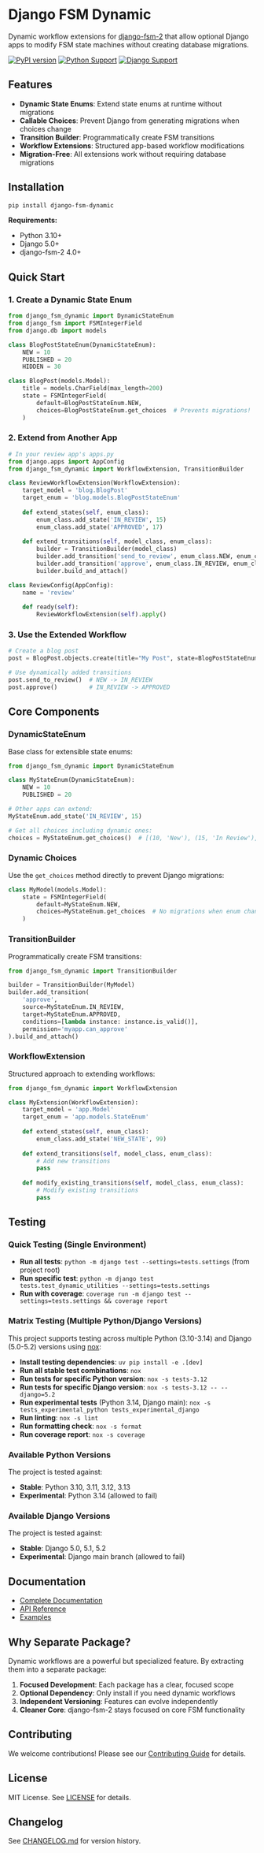 # Django FSM Dynamic

Dynamic workflow extensions for [django-fsm-2](https://github.com/django-commons/django-fsm-2) that allow optional Django apps to modify FSM state machines without creating database migrations.

[![PyPI version](https://badge.fury.io/py/django-fsm-dynamic.svg)](https://badge.fury.io/py/django-fsm-dynamic)
[![Python Support](https://img.shields.io/pypi/pyversions/django-fsm-dynamic.svg)](https://pypi.org/project/django-fsm-dynamic/)
[![Django Support](https://img.shields.io/badge/django-5.0%2B-blue)](https://docs.djangoproject.com/en/stable/releases/)

## Features

- **Dynamic State Enums**: Extend state enums at runtime without migrations
- **Callable Choices**: Prevent Django from generating migrations when choices change
- **Transition Builder**: Programmatically create FSM transitions
- **Workflow Extensions**: Structured app-based workflow modifications
- **Migration-Free**: All extensions work without requiring database migrations

## Installation

```bash
pip install django-fsm-dynamic
```

**Requirements:**
- Python 3.10+
- Django 5.0+
- django-fsm-2 4.0+

## Quick Start

### 1. Create a Dynamic State Enum

```python
from django_fsm_dynamic import DynamicStateEnum
from django_fsm import FSMIntegerField
from django.db import models

class BlogPostStateEnum(DynamicStateEnum):
    NEW = 10
    PUBLISHED = 20
    HIDDEN = 30

class BlogPost(models.Model):
    title = models.CharField(max_length=200)
    state = FSMIntegerField(
        default=BlogPostStateEnum.NEW,
        choices=BlogPostStateEnum.get_choices  # Prevents migrations!
    )
```

### 2. Extend from Another App

```python
# In your review app's apps.py
from django.apps import AppConfig
from django_fsm_dynamic import WorkflowExtension, TransitionBuilder

class ReviewWorkflowExtension(WorkflowExtension):
    target_model = 'blog.BlogPost'
    target_enum = 'blog.models.BlogPostStateEnum'
    
    def extend_states(self, enum_class):
        enum_class.add_state('IN_REVIEW', 15)
        enum_class.add_state('APPROVED', 17)
    
    def extend_transitions(self, model_class, enum_class):
        builder = TransitionBuilder(model_class)
        builder.add_transition('send_to_review', enum_class.NEW, enum_class.IN_REVIEW)
        builder.add_transition('approve', enum_class.IN_REVIEW, enum_class.APPROVED)
        builder.build_and_attach()

class ReviewConfig(AppConfig):
    name = 'review'
    
    def ready(self):
        ReviewWorkflowExtension(self).apply()
```

### 3. Use the Extended Workflow

```python
# Create a blog post
post = BlogPost.objects.create(title="My Post", state=BlogPostStateEnum.NEW)

# Use dynamically added transitions
post.send_to_review()  # NEW -> IN_REVIEW
post.approve()         # IN_REVIEW -> APPROVED
```

## Core Components

### DynamicStateEnum

Base class for extensible state enums:

```python
from django_fsm_dynamic import DynamicStateEnum

class MyStateEnum(DynamicStateEnum):
    NEW = 10
    PUBLISHED = 20

# Other apps can extend:
MyStateEnum.add_state('IN_REVIEW', 15)

# Get all choices including dynamic ones:
choices = MyStateEnum.get_choices()  # [(10, 'New'), (15, 'In Review'), (20, 'Published')]
```

### Dynamic Choices

Use the `get_choices` method directly to prevent Django migrations:

```python
class MyModel(models.Model):
    state = FSMIntegerField(
        default=MyStateEnum.NEW,
        choices=MyStateEnum.get_choices  # No migrations when enum changes!
    )
```

### TransitionBuilder

Programmatically create FSM transitions:

```python
from django_fsm_dynamic import TransitionBuilder

builder = TransitionBuilder(MyModel)
builder.add_transition(
    'approve', 
    source=MyStateEnum.IN_REVIEW,
    target=MyStateEnum.APPROVED,
    conditions=[lambda instance: instance.is_valid()],
    permission='myapp.can_approve'
).build_and_attach()
```

### WorkflowExtension

Structured approach to extending workflows:

```python
from django_fsm_dynamic import WorkflowExtension

class MyExtension(WorkflowExtension):
    target_model = 'app.Model'
    target_enum = 'app.models.StateEnum'
    
    def extend_states(self, enum_class):
        enum_class.add_state('NEW_STATE', 99)
    
    def extend_transitions(self, model_class, enum_class):
        # Add new transitions
        pass
    
    def modify_existing_transitions(self, model_class, enum_class):
        # Modify existing transitions
        pass
```


## Testing

### Quick Testing (Single Environment)
- **Run all tests**: `python -m django test --settings=tests.settings` (from project root)
- **Run specific test**: `python -m django test tests.test_dynamic_utilities --settings=tests.settings`
- **Run with coverage**: `coverage run -m django test --settings=tests.settings && coverage report`

### Matrix Testing (Multiple Python/Django Versions)
This project supports testing across multiple Python (3.10-3.14) and Django (5.0-5.2) versions using [nox](https://nox.thea.codes/):

- **Install testing dependencies**: `uv pip install -e .[dev]`
- **Run all stable test combinations**: `nox`
- **Run tests for specific Python version**: `nox -s tests-3.12`
- **Run tests for specific Django version**: `nox -s tests-3.12 -- --django=5.2`
- **Run experimental tests** (Python 3.14, Django main): `nox -s tests_experimental_python tests_experimental_django`
- **Run linting**: `nox -s lint`
- **Run formatting check**: `nox -s format`
- **Run coverage report**: `nox -s coverage`

### Available Python Versions
The project is tested against:
- **Stable**: Python 3.10, 3.11, 3.12, 3.13
- **Experimental**: Python 3.14 (allowed to fail)

### Available Django Versions  
The project is tested against:
- **Stable**: Django 5.0, 5.1, 5.2
- **Experimental**: Django main branch (allowed to fail)

## Documentation

- [Complete Documentation](docs/dynamic_workflows.md)
- [API Reference](docs/api.md)
- [Examples](examples/)

## Why Separate Package?

Dynamic workflows are a powerful but specialized feature. By extracting them into a separate package:

1. **Focused Development**: Each package has a clear, focused scope
2. **Optional Dependency**: Only install if you need dynamic workflows  
3. **Independent Versioning**: Features can evolve independently
4. **Cleaner Core**: django-fsm-2 stays focused on core FSM functionality

## Contributing

We welcome contributions! Please see our [Contributing Guide](CONTRIBUTING.md) for details.

## License

MIT License. See [LICENSE](LICENSE) for details.

## Changelog

See [CHANGELOG.md](CHANGELOG.md) for version history.